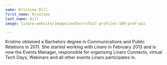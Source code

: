 ```yaml
---
name: Kristine Dill
first_name: Kristine
last_name: Dill
image: linaro-website/images/author/sfo17-profiles-109-prof-pic

---
```


Kristine obtained a Bachelors degree in Communications and Public Relations in 2011. She started working with Linaro in February 2013 and is now the Events Manager, responsible for organising Linaro Connects, virtual Tech Days, Webinars and all other events Linaro participates in.

